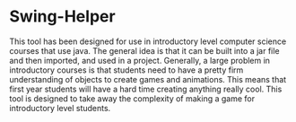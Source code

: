 # Swing-Helper
This tool has been designed for use in introductory level computer science courses that use java.  The general idea is that it can be built into a jar file and then imported, and used in a project.  Generally, a large problem in introductory courses is that students need to have a pretty firm understanding of objects to create games and animations.  This means that first year students will have a hard time creating anything really cool.  This tool is designed to take away the complexity of making a game for introductory level students.
